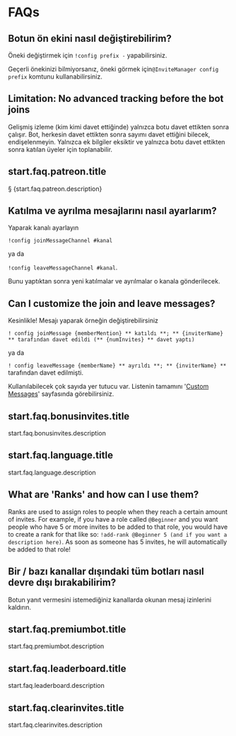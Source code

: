 # FAQs

## Botun ön ekini nasıl değiştirebilirim?

Öneki değiştirmek için `!config prefix -` yapabilirsiniz.

Geçerli önekinizi bilmiyorsanız, öneki görmek için`@InviteManager config prefix` komtunu kullanabilirsiniz.

## Limitation: No advanced tracking before the bot joins

Gelişmiş izleme (kim kimi davet ettiğinde) yalnızca botu davet ettikten sonra çalışır. Bot, herkesin davet ettikten sonra sayımı davet ettiğini bilecek, endişelenmeyin. Yalnızca ek bilgiler eksiktir ve yalnızca botu davet ettikten sonra katılan üyeler için toplanabilir.

## start.faq.patreon.title

§ {start.faq.patreon.description}

## Katılma ve ayrılma mesajlarını nasıl ayarlarım?

Yaparak kanalı ayarlayın

`!config joinMessageChannel #kanal`

ya da

`!config leaveMessageChannel #kanal`.

Bunu yaptıktan sonra yeni katılmalar ve ayrılmalar o kanala gönderilecek.

## Can I customize the join and leave messages?

Kesinlikle! Mesajı yaparak örneğin değiştirebilirsiniz

`! config joinMessage {memberMention} ** katıldı **; ** {inviterName} ** tarafından davet edildi (** {numInvites} ** davet yaptı) `

ya da

`! config leaveMessage {memberName} ** ayrıldı **; ** {inviterName} ** `tarafından davet edilmişti.

Kullanılabilecek çok sayıda yer tutucu var. Listenin tamamını '[Custom Messages](/tr/modules/invites/custom-messages.md)' sayfasında görebilirsiniz.

## start.faq.bonusinvites.title

start.faq.bonusinvites.description

## start.faq.language.title

start.faq.language.description

## What are 'Ranks' and how can I use them?

Ranks are used to assign roles to people when they reach a certain amount of invites. For example, if you have a role called `@Beginner` and you want people who have 5 or more invites to be added to that role, you would have to create a rank for that like so: `!add-rank @Beginner 5 (and if you want a description here)`. As soon as someone has 5 invites, he will automatically be added to that role!

## Bir / bazı kanallar dışındaki tüm botları nasıl devre dışı bırakabilirim?

Botun yanıt vermesini istemediğiniz kanallarda okunan mesaj izinlerini kaldırın.

## start.faq.premiumbot.title

start.faq.premiumbot.description

## start.faq.leaderboard.title

start.faq.leaderboard.description

## start.faq.clearinvites.title

start.faq.clearinvites.description
